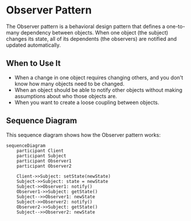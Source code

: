 
# Observer Pattern

The Observer pattern is a behavioral design pattern that defines a one-to-many dependency between objects. When one object (the subject) changes its state, all of its dependents (the observers) are notified and updated automatically.

## When to Use It

*   When a change in one object requires changing others, and you don't know how many objects need to be changed.
*   When an object should be able to notify other objects without making assumptions about who those objects are.
*   When you want to create a loose coupling between objects.

## Sequence Diagram

This sequence diagram shows how the Observer pattern works:

```mermaid
sequenceDiagram
    participant Client
    participant Subject
    participant Observer1
    participant Observer2

    Client->>Subject: setState(newState)
    Subject->>Subject: state = newState
    Subject->>Observer1: notify()
    Observer1->>Subject: getState()
    Subject-->>Observer1: newState
    Subject->>Observer2: notify()
    Observer2->>Subject: getState()
    Subject-->>Observer2: newState
```

